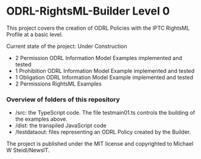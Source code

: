 # ODRL-RightsML-Builder Level 0

This project covers the creation of ODRL Policies with the IPTC RightsML Profile at a basic level.


Current state of the project: Under Construction

- 2 Permission ODRL Information Model Examples implemented and tested
- 1 Prohibition ODRL Information Model Example implemented and tested
- 1 Obligation ODRL Information Model Example implemented and tested
- 2 Permissions RightsML Examples

### Overview of folders of this repository

- /src: the TypeScript code. The file testmain01.ts controls the building of the examples above.
- /dist: the transpiled JavaScript code
- /testdataout: files representing an ODRL Policy created by the Builder.


The project is published under the MIT license and copyrighted to Michael W Steidl/NewsIT.